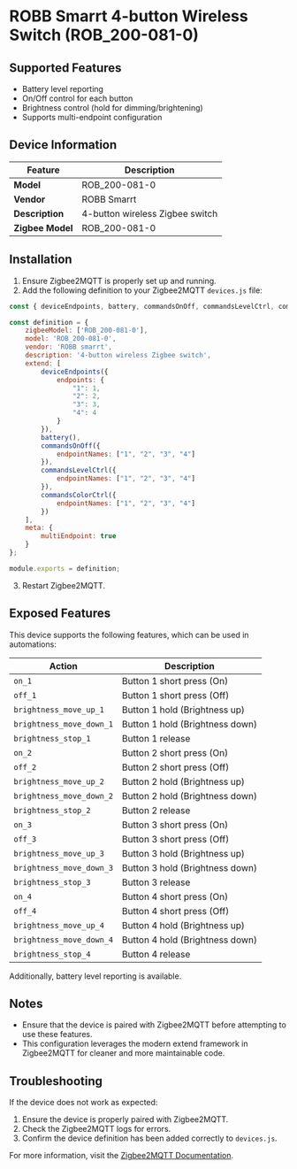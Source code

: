 # ROBB Smarrt 4-button Wireless Switch (ROB_200-081-0)

## Supported Features
- Battery level reporting
- On/Off control for each button
- Brightness control (hold for dimming/brightening)
- Supports multi-endpoint configuration

## Device Information
| Feature       | Description                              |
|---------------|------------------------------------------|
| **Model**     | ROB_200-081-0                           |
| **Vendor**    | ROBB Smarrt                             |
| **Description**| 4-button wireless Zigbee switch        |
| **Zigbee Model**| ROB_200-081-0                         |

## Installation
1. Ensure Zigbee2MQTT is properly set up and running.
2. Add the following definition to your Zigbee2MQTT `devices.js` file:

```javascript
const { deviceEndpoints, battery, commandsOnOff, commandsLevelCtrl, commandsColorCtrl } = require('zigbee-herdsman-converters/lib/modernExtend');

const definition = {
    zigbeeModel: ['ROB_200-081-0'],
    model: 'ROB_200-081-0',
    vendor: 'ROBB smarrt',
    description: '4-button wireless Zigbee switch',
    extend: [
        deviceEndpoints({
            endpoints: {
                "1": 1,
                "2": 2,
                "3": 3,
                "4": 4
            }
        }),
        battery(),
        commandsOnOff({
            endpointNames: ["1", "2", "3", "4"]
        }),
        commandsLevelCtrl({
            endpointNames: ["1", "2", "3", "4"]
        }),
        commandsColorCtrl({
            endpointNames: ["1", "2", "3", "4"]
        })
    ],
    meta: {
        multiEndpoint: true
    }
};

module.exports = definition;
```
3. Restart Zigbee2MQTT.

## Exposed Features
This device supports the following features, which can be used in automations:

| Action                    | Description                                 |
|---------------------------|---------------------------------------------|
| `on_1`                    | Button 1 short press (On)                  |
| `off_1`                   | Button 1 short press (Off)                 |
| `brightness_move_up_1`    | Button 1 hold (Brightness up)              |
| `brightness_move_down_1`  | Button 1 hold (Brightness down)            |
| `brightness_stop_1`       | Button 1 release                           |
| `on_2`                    | Button 2 short press (On)                  |
| `off_2`                   | Button 2 short press (Off)                 |
| `brightness_move_up_2`    | Button 2 hold (Brightness up)              |
| `brightness_move_down_2`  | Button 2 hold (Brightness down)            |
| `brightness_stop_2`       | Button 2 release                           |
| `on_3`                    | Button 3 short press (On)                  |
| `off_3`                   | Button 3 short press (Off)                 |
| `brightness_move_up_3`    | Button 3 hold (Brightness up)              |
| `brightness_move_down_3`  | Button 3 hold (Brightness down)            |
| `brightness_stop_3`       | Button 3 release                           |
| `on_4`                    | Button 4 short press (On)                  |
| `off_4`                   | Button 4 short press (Off)                 |
| `brightness_move_up_4`    | Button 4 hold (Brightness up)              |
| `brightness_move_down_4`  | Button 4 hold (Brightness down)            |
| `brightness_stop_4`       | Button 4 release                           |

Additionally, battery level reporting is available.

## Notes
- Ensure that the device is paired with Zigbee2MQTT before attempting to use these features.
- This configuration leverages the modern extend framework in Zigbee2MQTT for cleaner and more maintainable code.

## Troubleshooting
If the device does not work as expected:
1. Ensure the device is properly paired with Zigbee2MQTT.
2. Check the Zigbee2MQTT logs for errors.
3. Confirm the device definition has been added correctly to `devices.js`.

For more information, visit the [Zigbee2MQTT Documentation](https://www.zigbee2mqtt.io/).

<!-- Notes BEGIN: You can edit here. Add "## Notes" headline if not already present. -->


<!-- Notes END: Do not edit below this line -->
